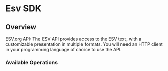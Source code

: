 # Esv SDK

## Overview

ESV.org API: The ESV API provides access to the ESV text, with a customizable presentation in  multiple formats. You will need an HTTP client in your programming language of  choice to use the API.

### Available Operations
